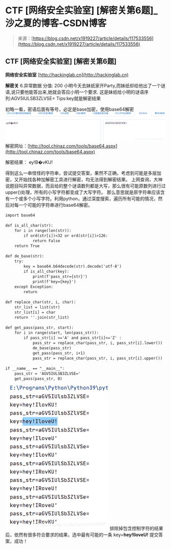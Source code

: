 <!--yml
category: 未分类
date: 2022-04-26 14:47:24
-->

# CTF [网络安全实验室] [解密关第6题]_沙之夏的博客-CSDN博客

> 来源：[https://blog.csdn.net/x1919227/article/details/117533556](https://blog.csdn.net/x1919227/article/details/117533556)

## CTF [网络安全实验室] [解密关第6题]

**网络安全实验室**
[http://hackinglab.cn](http://hackinglab.cn)

**解密关**
6.异常数据
分值: 200
小明今天去妹纸家开Party,而妹纸却给他出了一个谜语,说只要他能答出来,她就会答应小明一个要求.
这是妹纸给小明的谜语序列:AGV5IULSB3ZLVSE=
Tips:key就是解密结果

初略一看，密语后面有等号，必定是base加密，使用base64解密
![在这里插入图片描述](img/f0fcb0d05b84f39120a0f54f9328ca5f.png)
解密网址：[http://tool.chinaz.com/tools/base64.aspx](http://tool.chinaz.com/tools/base64.aspx)

解密结果： ey!B�vKU!

得到这么一串怪怪的字符串，尝试提交答案，果然不正确，考虑到可能是多层加密，又开始找各种加解密工具进行解密，均无法得到解密结果。
上网查询，大神说题目叫异常数据，而且给的整个谜语数列都是大写，那么很有可能原数列进行过upper()处理，所有的小写字符都变成了大写字符。
那么意思就是原字符串应该含有一个或多个小写字符。利用python，通过深度搜索，遍历所有可能的情况，然后对每一个可能的字符串进行base64解密。

```
import base64

def is_all_char(str):
    for i in range(len(str)):
        if ord(str[i])<32 or ord(str[i])>126:
            return False
    return True

def de_base(str):
    try:
        key = base64.b64decode(str).decode('utf-8')
        if is_all_char(key):
            print(f'pass_str={str}')
            print(f'key={key}')
    except Exception:
        return

def replace_char(str, i, char):
    str_list = list(str)
    str_list[i] = char
    return ''.join(str_list)

def get_pass(pass_str, start):
    for i in range(start, len(pass_str)):
        if pass_str[i] >='A' and pass_str[i]<='Z' :
            pass_str = replace_char(pass_str, i, pass_str[i].lower())
            de_base(pass_str)
            get_pass(pass_str, i+1)
            pass_str = replace_char(pass_str, i, pass_str[i].upper())

if __name__ == "__main__":
    pass_str = 'AGV5IULSB3ZLVSE='
    get_pass(pass_str, 0) 
```

![在这里插入图片描述](img/445e06f8955d0f97fc7481d00de6cf0d.png)
排除掉包含控制字符的结果后，依然有很多符合要求的结果，选中最有可能的一条
key=**hey!IloveU!**
提交答案，成功！